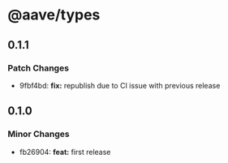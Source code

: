 # @aave/types

## 0.1.1

### Patch Changes

- 9fbf4bd: **fix:** republish due to CI issue with previous release

## 0.1.0

### Minor Changes

- fb26904: **feat:** first release
